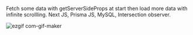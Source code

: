 Fetch some data with getServerSideProps at start then load more data with infinite scrollling. Next JS, Prisma JS, MySQL, Intersection observer.

![ezgif com-gif-maker](https://user-images.githubusercontent.com/86003714/152089181-0fb0e00c-bc4b-48df-893c-88cc60d76beb.gif)

